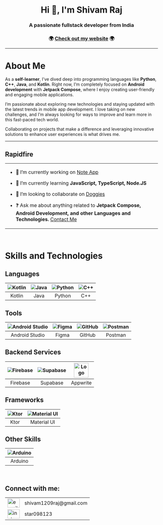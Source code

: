 <h1 align="center">Hi 👋, I'm Shivam Raj</h1>
<h3 align="center">A passionate fullstack developer from India</h3>

<h3 align="center">🌍 <a href="https://yourwebsite.com">Check out my website</a> 🌍</h3>


---

# About Me

As a **self-learner**, I’ve dived deep into programming languages like **Python**, **C++**, **Java**, and **Kotlin**. Right now, I’m completely focused on **Android development** with **Jetpack Compose**, where I enjoy creating user-friendly and engaging mobile applications.

I’m passionate about exploring new technologies and staying updated with the latest trends in mobile app development. I love taking on new challenges, and I’m always looking for ways to improve and learn more in this fast-paced tech world. 

Collaborating on projects that make a difference and leveraging innovative solutions to enhance user experiences is what drives me.

---

## Rapidfire  
<table><tr><td valign="top" width="50%">

- 🔭 I’m currently working on [Note App](https://github.com/shivam-raj12/Note-App)

- 🌱 I’m currently learning **JavaScript, TypeScript, Node.JS**

- 👯 I’m looking to collaborate on [Doggies](https://github.com/shivam-raj12/Doggies)

- ❓ Ask me about anything related to **Jetpack Compose, Android Development, and other Languages and Technologies.** [Contact Me](#connect-with-me)

</td></tr></table>  

<br/>  

# Skills and Technologies

## Languages
| ![Kotlin](https://skillicons.dev/icons?i=kotlin) | ![Java](https://skillicons.dev/icons?i=java) | ![Python](https://skillicons.dev/icons?i=py) | ![C++](https://skillicons.dev/icons?i=cpp) |
|:---:|:---:|:---:|:---:|
| Kotlin | Java | Python | C++ |

## Tools
| ![Android Studio](https://skillicons.dev/icons?i=androidstudio) | ![Figma](https://skillicons.dev/icons?i=figma) | ![GitHub](https://skillicons.dev/icons?i=github) | ![Postman](https://skillicons.dev/icons?i=postman) |
|:---:|:---:|:---:|:---:|
| Android Studio | Figma | GitHub | Postman |

## Backend Services
| ![Firebase](https://skillicons.dev/icons?i=firebase) | ![Supabase](https://skillicons.dev/icons?i=supabase) | <img src="https://github.com/shivam-raj12/skill-icons/blob/patch-1/icons/Appwrite.svg" alt="Logo" width="48" height="48" /> |
|:---:|:---:|:---:|
| Firebase | Supabase | Appwrite |

<!--
## Databases
| ![MySQL](https://skillicons.dev/icons?i=mysql) | ![SQLite](https://skillicons.dev/icons?i=sqlite) | ![PostgreSQL](https://skillicons.dev/icons?i=postgres) | ![MongoDB](https://skillicons.dev/icons?i=mongodb) |
|:---:|:---:|:---:|:---:|
| MySQL | SQLite | PostgreSQL | MongoDB |
-->

## Frameworks
| ![Ktor](https://skillicons.dev/icons?i=ktor) | ![Material UI](https://skillicons.dev/icons?i=materialui) |
|:---:|:---:|
| Ktor | Material UI |

## Other Skills
| ![Arduino](https://skillicons.dev/icons?i=arduino) |
|:---:|
| Arduino |



<br/>

## Connect with me:

<table>
  <tr>
    <td>
      <a href="mailto:shivam1209raj@gmail.com" target="blank">
        <img src="https://raw.githubusercontent.com/dheereshagrwal/colored-icons/master/public/logos/technology/gmail/gmail.svg" alt="email" height="30" width="40" />
      </a>
    </td>
    <td>shivam1209raj@gmail.com</td>
  </tr>
   <tr>
    <td>
      <a href="https://instagram.com/star098123" target="blank">
        <img src="https://raw.githubusercontent.com/rahuldkjain/github-profile-readme-generator/master/src/images/icons/Social/instagram.svg" alt="instagram" height="30" width="40" />
      </a>
    </td>
    <td>star098123</td>
  </tr>
</table>
